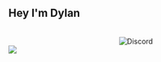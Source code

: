 ## Hey I'm Dylan

<div align="center">
  <br>
  <img alt="Discord" src="https://img.shields.io/badge/Discord-God%20Mode%230949-%235539cc">
  <br>
</div>

<img src="https://github-readme-stats.vercel.app/api?username=godModeD&show_icons=true&theme=github_dark&hide_border=true"/>
